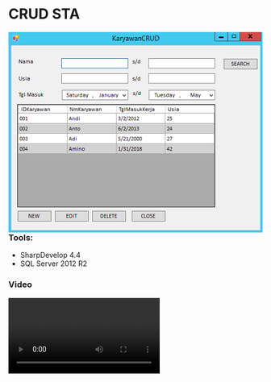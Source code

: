 # CRUD STA

<img src="/cover.png"
     alt="STA CRUD"
     style="float: left; margin-right: 10px;" />

### Tools:
- SharpDevelop 4.4
- SQL Server 2012 R2

### Video
<video src="https://github.com/andramarkov/hendra_sta/blob/main/stacrud.mp4" />
